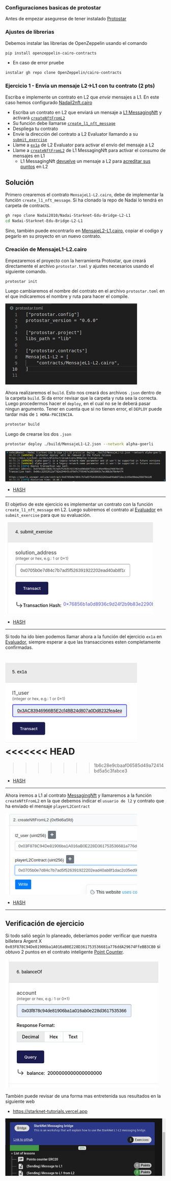 ### Configuraciones basicas de protostar

Antes de empezar asegurese de tener instalado [Protostar](https://github.com/Nadai2010/Nadai-ERC721-Protostar-Cairo#instalaci%C3%B3n)

### Ajustes de librerias

Debemos instalar las librerias de OpenZeppelin usando el comando

```bash
pip install openzeppelin-cairo-contracts
```

* En caso de error pruebe 

```bash
instalar gh repo clone OpenZeppelin/cairo-contracts
```

### Ejercicio 1 - Envía un mensaje L2→L1 con tu contrato (2 pts)

Escriba e implemente un contrato en L2 que *envíe* mensajes a L1. En este caso hemos configurado [Nadail2nft.cairo](contracts/Nadail2nft.cairo)

- Escriba un contrato en L2 que enviará un mensaje a [L1 MessagingNft](https://goerli.etherscan.io/address/0x6DD77805FD35c91EF6b2624Ba538Ed920b8d0b4E) y activará [`createNftFromL2`](contracts/L1/MessagingNft.sol#L35)
- Su función debe llamarse [`create_l1_nft_message`](contracts/Evaluator.cairo#L198)
- Despliega tu contrato
- Envíe la dirección del contrato a L2 Evaluator llamando a su [`submit_exercise`](contracts/Evaluator.cairo#L166)
- Llame a [`ex1a`](contracts/Evaluator.cairo#L188) de L2 Evaluator para activar el envío del mensaje a L2
- Llame a [`createNftFromL2`](contracts/L1/MessagingNft.sol#L35) de L1 MessagingNft para activar el consumo de mensajes en L1
  - L1 MessagingNft [devuelve](contracts/L1/MessagingNft.sol#L47) un mensaje a L2 para [acreditar sus puntos](contracts/Evaluator.cairo#L205) en L2


## Solución 

Primero crearemos el contrato `MensajeL1-L2.cairo`, debe de implementar la función `create_l1_nft_message`. Si ha clonado la repo de Nadai lo tendrá en carpeta de contracts. 

```bash
gh repo clone Nadai2010/Nadai-Starknet-Edu-Bridge-L2-L1
cd Nadai-Starknet-Edu-Bridge-L2-L1
```

Sino, también puede encontrarlo en [MensajeL2-L1.cairo](contracts/MensajeL1-L2.cairo), copiar el codigo y pegarlo en su proyecto en un nuevo contrato.


### Creación de MensajeL1-L2.cairo

Empezaremos el proyecto con la herramienta Protostar, que creará directamente el archivo `protostar.toml` y ajustes necesarios usando el siguiente comando.

```bash
protostar init
```

Luego cambiaremos el nombre del contrato en el archivo `protostar.toml` en el que indicaremos el nombre y ruta para hacer el compile.

![Graph](/contracts/Imagenes/tomlex01.png)

Ahora realizaremos el `build`. Esto nos creará dos archivos `.json` dentro de la carpeta `build`. Si da error revisar que la carpeta y ruta sea la correcta. Luego procedermos hacer el `deploy`, en el cual no se le deberá pasar ningun argumento. Tener en cuenta que si no tienen error, el `DEPLOY` puede tardar más de `1 HORA-PACIENCIA`.

```bash
protostar build
```

Luego de crearse los dos `.json`

```bash
protostar deploy ./build/MensajeL1-L2.json --network alpha-goerli
```

![Graph](/contracts/Imagenes/deployex01.png)

* [HASH](https://goerli.voyager.online/tx/0x6cc32932612af7d2e294645cdf0dfc7f95467e16658003c7ec08b3e70e4e474)

---

El objetivo de este ejercicio es implementar un contrato con la función `create_l1_nft_message` en L2. Luego subiremos el contrato al [Evaluador](https://goerli.voyager.online/contract/0x595bfeb84a5f95de3471fc66929710e92c12cce2b652cd91a6fef4c5c09cd99#writeContract) en `submit_exercise` para que su evaluación. 

![Graph](/contracts/Imagenes/submitex01.png)

* [HASH](https://goerli.voyager.online/tx/0x76856b1a0d8936c9d24f2b9b83e2290b634bbbc1f6e4bbfd10049335db3df7b)

----


Si todo ha ido bien podemos llamar ahora a la función del ejercicio `ex1a` en [Evaluador](https://goerli.voyager.online/contract/0x595bfeb84a5f95de3471fc66929710e92c12cce2b652cd91a6fef4c5c09cd99#writeContract), siempre esperar a que las transacciones esten completamente confirmadas.

![Graph](/contracts/Imagenes/ex1.png)
<<<<<<< HEAD
=======

>>>>>>> 1b6c28e9cbaaf06585d49a72414bd5a5c3fabce3

* [HASH](https://testnet.starkscan.co/tx/0x2a93bc12d5a046a089a7de0b16075870735cdca93958d237b4db5f52622d8c)

----

Ahora iremos a L1 al contrato [MessagingNft](https://goerli.etherscan.io/address/0x6DD77805FD35c91EF6b2624Ba538Ed920b8d0b4E#writeContract) y llamaremos a la función `createNftFromL2` en la que debemos indicar el `usuario de l2` y contrato que ha enviado el mensaje `playerL2Contract`


![Graph](/contracts/Imagenes/froml2.png)

* [HASH](https://goerli.etherscan.io/tx/0x2660eb4fc399015bd5d9f839a35f7ff996e604c28e7e3ca99b7619f97cbeb02e)

----

## Verificación de ejercicio

Si todo salió según lo planeado, deberíamos poder verificar que nuestra billetera Argent X `0x03F878C94De81906ba1A016aB0E228D361753536681a776ddA29674FfeBB3CB0` si obtuvo 2 puntos en el contrato inteligente [Point Counter](https://goerli.voyager.online/contract/0x38ec18163a6923a96870f3d2b948a140df89d30120afdf90270b02c609f8a88).

![Graph](/contracts/Imagenes/balanceofex01.png)

También puede revisar de una forma mas entretenida sus resultados en la siguiente web 

* https://starknet-tutorials.vercel.app

![Graph](/contracts/Imagenes/puntosex01.png) 
